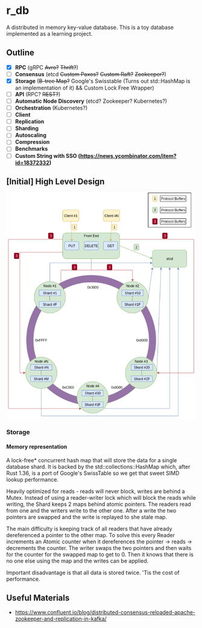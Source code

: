 # r_db  
A distributed in memory key-value database. This is a toy database implemented as a learning project.

## Outline

 - [X] **RPC** (gRPC ~~Avro?~~ ~~Thrift?~~)
 - [ ] **Consensus** (etcd ~~Custom Paxos?~~ ~~Custom Raft?~~ ~~Zookeeper?~~)
 - [X] **Storage** (~~B-tree Map?~~ Google's Swisstable (Turns out std::HashMap is an implementation of it) && Custom Lock Free Wrapper)
 - [ ] **API** (RPC? ~~REST?~~)
 - [ ] **Automatic Node Discovery** (etcd? Zookeeper? Kubernetes?)
 - [ ] **Orchestration** (Kubernetes?)
 - [ ] **Client**
 - [ ] **Replication**
 - [ ] **Sharding**
 - [ ] **Autoscaling**
 - [ ] **Compression**
 - [ ] **Benchmarks**
 - [ ] **Custom String with SSO (https://news.ycombinator.com/item?id=18372332)**

## [Initial] High Level Design
![Design](r_db-high-level-design.png)

### Storage
#### Memory representation
A lock-free* concurrent hash map that will store the data for a single database shard.
It is backed by the std::collections::HashMap which, after Rust 1.36, is a port of
Google's SwissTable so we get that sweet SIMD lookup performance.

Heavily optimized for reads - reads will never block, writes are behind a Mutex.
Instead of using a reader-writer lock which will block the reads while writing, the Shard keeps
2 maps behind atomic pointers. The readers read from one and the writers write to the other one.
After a write the two pointers are swapped and the write is replayed to she stale map.

The main difficulty is keeping track of all readers that have already dereferenced a pointer to the other map.
To solve this every Reader increments an Atomic counter when it dereferences the pointer -> reads -> decrements the counter.
The writer swaps the two pointers and then waits for the counter for the swapped map to get to 0.
Then it knows that there is no one else using the map and the writes can be applied.

Important disadvantage is that all data is stored twice. 'Tis the cost of performance.



## Useful Materials
* https://www.confluent.io/blog/distributed-consensus-reloaded-apache-zookeeper-and-replication-in-kafka/
